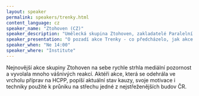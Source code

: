```yaml
---
layout: speaker
permalink: speakers/trenky.html
content_language: cz
speaker_name: "Ztohoven (CZ)"
speaker_description: "Umělecká skupina Ztohoven, zakladatelé Paralelní polis"
speaker_presentation: "O pozadí akce Trenky - co předcházelo, jak akce proběhla a jaká byla následná reakce"
speaker_when: "Ne 14:00"
speaker_where: "Institute"
---
```


Nejnovější akce skupiny Ztohoven na sebe rychle strhla mediální pozornost a vyvolala mnoho vášnivých reakcí. Aktéři akce, která se odehrála ve vrcholu příprav na HCPP, popíší aktuální stav kauzy, svoje motivace i techniky použité k průniku na střechu jedné z nejstřeženějších budov ČR. 

